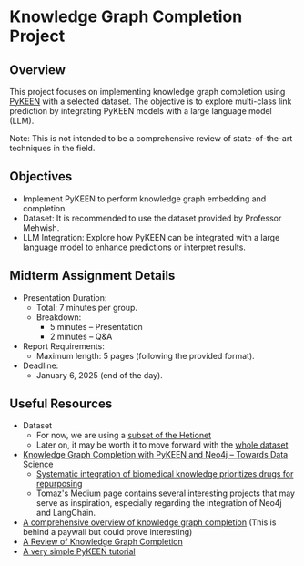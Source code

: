 # Knowledge Graph Completion Project

## Overview

This project focuses on implementing knowledge graph completion using [PyKEEN](https://pykeen.readthedocs.io/en/stable/index.html) with a selected dataset. The objective is to explore multi-class link prediction by integrating PyKEEN models with a large language model (LLM).

Note: This is not intended to be a comprehensive review of state-of-the-art techniques in the field.

## Objectives

-   Implement PyKEEN to perform knowledge graph embedding and completion.
-   Dataset: It is recommended to use the dataset provided by Professor Mehwish.
-   LLM Integration: Explore how PyKEEN can be integrated with a large language model to enhance predictions or interpret results.

## Midterm Assignment Details

-   Presentation Duration:
    -   Total: 7 minutes per group.
    -   Breakdown:
        -   5 minutes – Presentation
        -   2 minutes – Q&A
-   Report Requirements:
    -   Maximum length: 5 pages (following the provided format).
-   Deadline:
    -   January 6, 2025 (end of the day).

## Useful Resources

- Dataset
  - For now, we are using a [subset of the Hetionet](https://drive.google.com/file/d/1u34cFBYvBtdBsqOUPdmbcIyIt88IiZYe/view?usp=sharing)
  - Later on, it may be worth it to move forward with the [whole dataset](https://github.com/hetio/hetionet/tree/main/hetnet/neo4j)
-   [Knowledge Graph Completion with PyKEEN and Neo4j – Towards Data Science](https://towardsdatascience.com/knowledge-graph-completion-with-pykeen-and-neo4j-6bca734edf43)
    - [Systematic integration of biomedical knowledge prioritizes drugs for repurposing](https://pmc.ncbi.nlm.nih.gov/articles/PMC5640425/)
    -   Tomaz's Medium page contains several interesting projects that may serve as inspiration, especially regarding the integration of Neo4j and LangChain.
- [A comprehensive overview of knowledge graph completion](https://www.sciencedirect.com/science/article/abs/pii/S095070512200805X) (This is behind a paywall but could prove interesting)
- [A Review of Knowledge Graph Completion](https://arxiv.org/abs/2208.11652)
- [A very simple PyKEEN tutorial](https://github.com/wasit7/pykeen-tutorial/blob/main/basic/01%20pykeen%20tutorial.ipynb)
